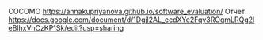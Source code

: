 COCOMO https://annakupriyanova.github.io/software_evaluation/
Отчет https://docs.google.com/document/d/1Dgjl2AL_ecdXYe2Fqy3ROqmLRQg2leBlhxVnCzKP1Sk/edit?usp=sharing
